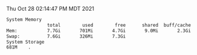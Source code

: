 Thu Oct 28 02:14:47 PM MDT 2021
```bash
System Memory
               total        used        free      shared  buff/cache   available
Mem:           7.7Gi       701Mi       4.7Gi       9.0Mi       2.3Gi       6.7Gi
Swap:          7.6Gi       326Mi       7.3Gi
System Storage
681M	.
```
```bash
